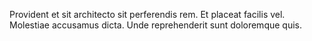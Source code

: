 Provident et sit architecto sit perferendis rem. Et placeat facilis vel. Molestiae accusamus dicta. Unde reprehenderit sunt doloremque quis.